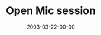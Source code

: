 ---
layout: message
category: message
series: "Go Ahead and Ask"
title: "Open Mic session"
date: 2003-03-22-00-00
message_id: 479
audio: "http://s3.amazonaws.com/crossroadsaudiomessages/Go_Ahead_And_Ask_Q&A_Compilation.mp3"
audio-duration: "52:54"
explicit: false
---